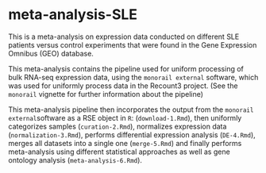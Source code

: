 # meta-analysis-SLE
This is a meta-analysis on expression data conducted on different SLE patients versus control experiments that were found in the Gene Expression Omnibus (GEO) database.

This meta-analysis contains the pipeline used for uniform processing of bulk RNA-seq expression data, using the `monorail external` software, which was used for uniformly process data in the Recount3 project. (See the `monorail` vignette for further information about the pipeline)

This meta-analysis pipeline then incorporates the output from the `monorail external`software as a RSE object in `R`: (`download-1.Rmd`), then uniformly categorizes samples (`curation-2.Rmd`), normalizes expression data (`normalization-3.Rmd`), performs differential expression analysis (`DE-4.Rmd`), merges all datasets into a single one (`merge-5.Rmd`) and finally performs meta-analysis using different statistical approaches as well as gene ontology analysis (`meta-analysis-6.Rmd`). 

